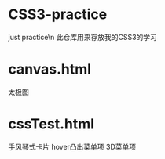 # CSS3-practice
just practice\n
此仓库用来存放我的CSS3的学习

# canvas.html
太极图

# cssTest.html
手风琴式卡片   hover凸出菜单项    3D菜单项   
